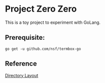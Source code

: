 # Project Zero Zero

This is a toy project to experiment with GoLang.

## Prerequisite:
`go get -u github.com/nsf/termbox-go`

## Reference
[Directory Layout](https://github.com/golang-standards/project-layout/blob/master/README.md)
